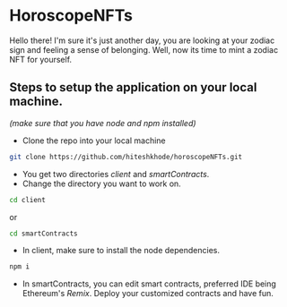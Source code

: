 # HoroscopeNFTs
Hello there! I'm sure it's just another day, you are looking at your zodiac sign and feeling a sense of belonging. Well, now its time to mint a zodiac NFT for yourself.

## Steps to setup the application on your local machine.

_(make sure that you have node and npm installed)_

- Clone the repo into your local machine
```sh
git clone https://github.com/hiteshkhode/horoscopeNFTs.git
```
- You get two directories _client_ and _smartContracts_.
- Change the directory you want to work on.
```sh
cd client
```
or
```sh
cd smartContracts
```

- In client, make sure to install the node dependencies.
```sh
npm i
```

- In smartContracts, you can edit smart contracts, preferred IDE being Ethereum's _Remix_. Deploy your customized contracts and have fun.

